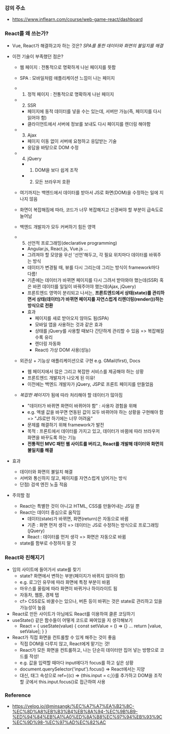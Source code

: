 ### 강의 주소
- https://www.inflearn.com/course/web-game-react/dashboard

### React를 왜 쓰는가?

- Vue, React가 해결하고자 하는 것은? _SPA를 통한 데이터와 화면의 불일치를 해결_
- 이전 기술이 부족했던 점은?

  - 웹 페이지 : 전통적으로 명확하게 나뉜 페이지를 뜻함
  - SPA : 모바일처럼 애플리케이션 느낌이 나는 페이지

  - 1. 정적 페이지 : 전통적으로 명확하게 나뉜 페이지
  - 2. SSR
    - 페이지에 동적 데이터를 넣을 수는 있는데, 서버만 가능(즉, 페이지를 다시 읽어야 함)
    - 클라이언트에서 서버에 정보를 보내도 다시 페이지를 렌더링 해야함
  - 3. Ajax
    - 페이지 이동 없이 서버에 요청하고 응답받는 기술
    - 응답을 바탕으로 DOM 수정
  - 4. jQuery
    - 1) DOM을 보다 쉽게 조작
    - 2) 모든 브라우저 호환
  - 여기까지는 백엔드에서 데이터를 받아서 JS로 화면(DOM)을 수정하는 일에 지나지 않음
  - 화면이 복잡해짐에 따라, 코드가 너무 복잡해지고 신경써야 할 부분이 급속도로 늘어남
  - 백엔드 개발자가 모두 커버하기 힘든 영역
  - 5. 선언적 프로그래밍(declarative programming)
    - Angular.js, React.js, Vue.js ...
    - 그려져야 할 모양을 우선 '선언'해두고, 각 필요 위치마다 데이터를 바꿔주는 방식
    - 데이터가 변경될 때, 뷰를 다시 그리는데 그리는 방식이 framework마다 다름!
    - 기존에는 데이터가 바뀌면 페이지를 다시 그려서 받아와야 했는데(SSR) 혹은 바뀐 데이터를 일일이 바꿔주어야 했는데(Ajax, jQuery)
    - 프론트엔드 영역이 분리되고 나서는, **프론트엔드에서 상태(state)를 관리하면서 상태(데이터)가 바뀌면 페이지를 자연스럽게 리렌더링(render())하는 방식으로 전환**
    - 효과
      - 페이지를 새로 받아오지 않아도 됨(SPA)
      - 모바일 앱을 사용하는 것과 같은 효과
      - 상태를 jQuery를 사용할 때보다 간단하게 관리할 수 있음 => 복잡해질수록 유리
      - 렌더링 자동화
      - React) 가상 DOM 사용(성능) 

  - 외관상 + 기능상 애플리케이션으로 구현 e.g. GMail(first), Docs
    - 웹 페이지에서 많은 그리고 복잡한 서비스를 제공해야 하는 상황
    - 프론트엔드 개발자가 나오게 된 이유!
    - 이전에는 백엔드 개발자가 jQuery, JSP로 프론트 페이지를 만들었음
  - *복잡한 페이지*가 됨에 따라 처리해야 할 데이터가 많아짐
    - "데이터가 바뀌면 화면이 바뀌어야 함" : 사용자 경험을 위해
    - e.g. 엑셀 값을 바꾸면 연동된 값이 모두 바뀌어야 하는 상황을 구현해야 함 => "JS로만 하기에는 너무 어려움"
    - 문제를 해결하기 위해 framework가 발전
    - 목적 : 프론트에서 데이터를 가지고 있고, 데이터가 바뀜에 따라 브라우저 화면을 바꾸도록 하는 기능
    - **전통적인 MVC 패턴 웹 사이트를 버리고, React를 개발해 데이터와 화면의 불일치를 해결**

- 효과

  - 데이터와 화면의 불일치 해결
  - 서버와 통신하지 않고, 페이지를 자연스럽게 넘어가는 방식
  - 단점) 검색 엔진 노출 적음

- 주의할 점

  - React는 특별한 것이 아니고 HTML, CSS를 만들어내는 JS일 뿐
  - React는 데이터 중심으로 움직임
    - 데이터(state)가 바뀌면, 화면(return)은 자동으로 바뀜
    - 기존 : 화면 먼저 생각 => 데이터는 JS로 수정하는 방식으로 프로그래밍(jQuery)
    - React : 데이터를 먼저 생각 => 화면은 자동으로 바뀜
  - state를 함부로 수정하지 말 것

### React와 친해지기
- 임의 사이트에 들어가서 state를 찾기
  - state? 화면에서 변하는 부분(페이지가 바뀌지 않아야 함)
  - e.g. 로그인 유무에 따라 화면에 특정 부분이 바뀜
  - 마우스를 올림에 따라 화면이 바뀌거나 하이라이트 됨 
  - 자동차, 웹툰, 경제 탭
  - cf> CSS로도 바꿀수는 있으나, 버튼 등이 바뀌는 것은 state로 관리하고 있을 가능성이 높음
- React로 만든 사이트가 아님에도 React를 이용하여 클론 코딩하기
- useState() 같은 함수들이 어떻게 코드로 짜여있을 지 생각해보기
  - React = {
    useState(value) {
      const setValue = () => {}
      ...
      return [value, setValue];
    }
  }
- React가 직접 화면을 컨트롤할 수 있게 해주는 것이 좋음
  - 직접 DOM을 다루지 않고, React에게 맡기는 것!
  - React가 모든 화면을 컨트롤하고, 나는 단순히 데이터만 집어 넣는 방향으로 코드를 작성!
  - e.g. 값을 입력할 때마다 input에다가 focus를 하고 싶은 상황
  - document.querySelector('input').focus() => React에서는 지양
  - 대신, 태그 속성으로 ref={(c) => {this.input = c;}}를 추가하고 DOM을 조작할 곳에서 this.input.focus()로 접근하여 사용


### Reference
- https://velog.io/@minsangk/%EC%A7%A7%EA%B2%8C-%EC%8D%A8%EB%B3%B4%EB%8A%94-%EC%9B%B9-%ED%94%84%EB%A1%A0%ED%8A%B8%EC%97%94%EB%93%9C%EC%9D%98-%EC%97%AD%EC%82%AC
- 
